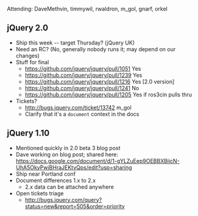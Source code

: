 Attending: DaveMethvin, timmywil, rwaldron, m_gol, gnarf, orkel
  
## jQuery 2.0
* Ship this week -- target Thursday? (jQuery UK)
* Need an RC? (No, generally nobody runs it; may depend on our changes)
* Stuff for final
  - https://github.com/jquery/jquery/pull/1051 Yes
  - https://github.com/jquery/jquery/pull/1239 Yes
  - https://github.com/jquery/jquery/pull/1216 Yes [2.0 version]
  - https://github.com/jquery/jquery/pull/1241 No
  - https://github.com/jquery/jquery/pull/1205 Yes if ros3cin pulls thru
* Tickets?
  - http://bugs.jquery.com/ticket/13742 m_gol
  - Clarify that it's a `document` context in the docs

## jQuery 1.10 
* Mentioned quickly in 2.0 beta 3 blog post
* Dave working on blog post; shared here:
  https://docs.google.com/document/d/1-gYLZuEep9OEBBXBiicN-UhA5OkyPwjBHraJEKtvQps/edit?usp=sharing
* Ship near Portland conf
* Document differences 1.x to 2.x
  - 2.x data can be attached anywhere
* Open tickets triage
  - http://bugs.jquery.com/query?status=new&report=505&order=priority
